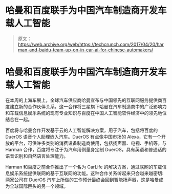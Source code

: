# 哈曼和百度联手为中国汽车制造商开发车载人工智能 

> 原文：<https://web.archive.org/web/https://techcrunch.com/2017/04/20/harman-and-baidu-team-up-on-in-car-ai-for-chinese-automakers/>

# 哈曼和百度联手为中国汽车制造商开发车载人工智能

在本周的上海车展上，全球汽车供应商哈曼宣布与中国领先的互联网服务提供商百度建立新的合作伙伴关系。这一合作将三星旗下哈曼在汽车制造商中的广泛影响力和车载信息娱乐系统的现有专业知识与百度在中国人工智能软件经济中的领先地位结合在一起。

百度将与哈曼合作开发基于云的人工智能解决方案，用于汽车，包括将百度的 DuerOS 语音个人助理嵌入汽车。DuerOS 有点像中国市场的 Alexa，它有一个开放的平台，可供许多类别的消费设备制造商使用，包括扬声器、电视、手机等。与 Harman 合作，百度将专注于为汽车用例量身定制 DuerOS，具有英语和普通话的语音识别和自然语言处理能力。

Harman 和百度之前合作推出了一个名为 CarLife 的解决方案，通过联网的车载信息娱乐系统提供联网的基于互联网的功能。这种合作关系听起来只会越来越密切:两家公司在 DuerOS 汽车上所做的工作预计最终会回到智能扬声器，这是哈曼成为全球国际巨头的另一个领域。